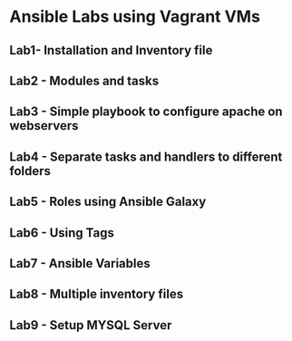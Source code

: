 # Ansible Labs using Vagrant VMs

## Lab1- Installation and Inventory file

## Lab2 - Modules and tasks

## Lab3 - Simple playbook to configure apache on webservers

## Lab4 - Separate tasks and handlers to different folders

## Lab5 - Roles using Ansible Galaxy

## Lab6 - Using Tags

## Lab7 - Ansible Variables

## Lab8 - Multiple inventory files

## Lab9 - Setup MYSQL Server